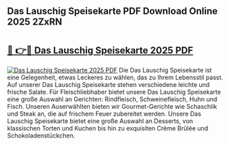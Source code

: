 ## Das Lauschig Speisekarte PDF Download Online 2025 2ZxRN

# <h2><a href="http://gcb41n.nevu.top/?p=Das+Lauschig+Speisekarte">🔗 👉🔴 Das Lauschig Speisekarte 2025 PDF</a></h2>

[![Das Lauschig Speisekarte 2025 PDF](https://i.imgur.com/dBaPXMq.png)](http://gcb41n.nevu.top/?p=Das+Lauschig+Speisekarte)
Die Das Lauschig Speisekarte ist eine Gelegenheit, etwas Leckeres zu wählen, das zu Ihrem Lebensstil passt. Auf unserer Das Lauschig Speisekarte stehen verschiedene leichte und frische Salate. Für Fleischliebhaber bietet unsere Das Lauschig Speisekarte eine große Auswahl an Gerichten: Rindfleisch, Schweinefleisch, Huhn und Fisch. Unseren Auserwählten bieten wir Gourmet-Gerichte wie Schaschlik und Steak an, die auf frischem Feuer zubereitet werden. Unsere Das Lauschig Speisekarte bietet eine große Auswahl an Desserts, von klassischen Torten und Kuchen bis hin zu exquisiten Crème Brûlée und Schokoladenstückchen.
